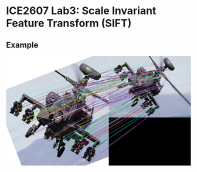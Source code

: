 # ICE2607 Lab3: Scale Invariant Feature Transform (SIFT)

## Example

![Example](results/3-mySift.png)